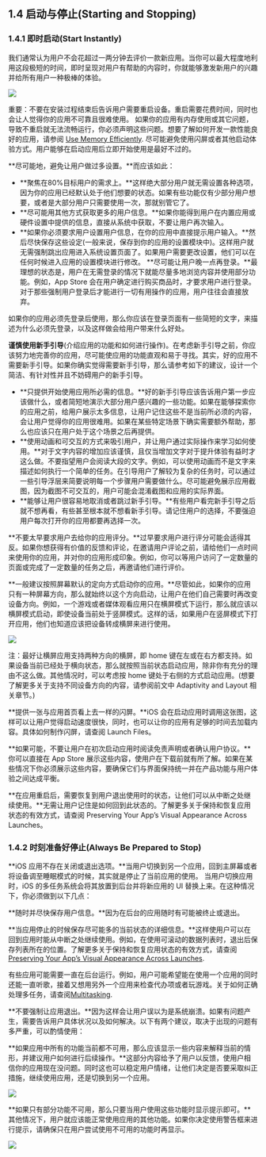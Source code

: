 ## 1.4 启动与停止(Starting and Stopping)
### 1.4.1 即时启动(Start Instantly)
我们通常认为用户不会花超过一两分钟去评价一款新应用。当你可以最大程度地利用这段极短的时间，即时呈现对用户有帮助的内容时，你就能够激发新用户的兴趣并给所有用户一种极棒的体验。

![](images/22.png)

重要：不要在安装过程结束后告诉用户需要重启设备。重启需要花费时间，同时也会让人觉得你的应用不可靠且很难使用。
如果你的应用有内存使用或其它问题，导致不重启就无法流畅运行，你必须声明这些问题。想要了解如何开发一款性能良好的应用，请参阅 [Use Memory Efficiently](https://developer.apple.com/library/ios/documentation/iPhone/Conceptual/iPhoneOSProgrammingGuide/PerformanceTips/PerformanceTips.html#//apple_ref/doc/uid/TP40007072-CH7-SW8).
尽可能避免使用闪屏或者其他启动体验方式。用户能够在启动应用后立即开始使用是最好不过的。

**尽可能地，避免让用户做过多设置。**而应该如此：

- **聚焦在80%目标用户的需求上。**这样绝大部分用户就无需设置各种选项，因为你的应用已经默认处于他们想要的状态。如果有些功能仅有少部分用户想要，或者是大部分用户只需要使用一次，那就别管它了。
- **尽可能用其他方式获取更多的用户信息。**如果你能得到用户在内置应用或硬件设置中提供的信息，直接从系统中获取，不要让用户再次输入。
- **如果你必须要求用户设置用户信息，在你的应用中直接提示用户输入。**然后尽快保存这些设定(一般来说，保存到你的应用的设置模块中)。这样用户就无需强制跳出应用进入系统设置页面了。如果用户需要更改设置，他们可以在任何时候进入应用的设置模块进行修改。
**尽可能让用户晚一点再登录。**最理想的状态是，用户在无需登录的情况下就能尽量多地浏览内容并使用部分功能。例如，App Store 会在用户确定进行购买商品时，才要求用户进行登录。对于那些强制用户登录后才能进行一切有用操作的应用，用户往往会直接放弃。

如果你的应用必须先登录后使用，那么你应该在登录页面有一些简短的文字，来描述为什么必须先登录，以及这样做会给用户带来什么好处。

**谨慎使用新手引导**(介绍应用的功能和如何进行操作)。在考虑新手引导之前，你应该努力地完善你的应用，尽可能使应用的功能直观和易于寻找。其实，好的应用不需要新手引导。如果你确实觉得需要新手引导，那么请参考如下的建议，设计一个简洁、有针对性并且不妨碍用户的新手引导。

- **只提供开始使用应用所必需的信息。**好的新手引导应该告诉用户第一步应该做什么，或者简短地演示大部分用户感兴趣的一些功能。如果在能够探索你的应用之前，给用户展示太多信息，让用户记住这些不是当前所必须的内容，会让用户觉得你的应用很难用。如果在某些特定场景下确实需要额外帮助，那么也应该只在用户处于这个场景之后再提供。
- **使用动画和可交互的方式来吸引用户，并让用户通过实际操作来学习如何使用。**对于文字内容的增加应该谨慎，且仅当增加文字对于提升体验有益时才这么做。不要指望用户会阅读大段的文字。例如，可以使用动画而不是文字来描述如何执行一个简单的任务。在引导用户了解较为复杂的任务时，可以通过一些引导浮层来简要说明每一个步骤用户需要做什么。尽可能避免展示应用截图，因为截图不可交互的，用户可能会混淆截图和应用的实际界面。
- **能够让用户很容易地取消或者跳过新手引导。**有些用户看完新手引导之后就不想再看，有些甚至根本就不想看新手引导。请记住用户的选择，不要强迫用户每次打开你的应用都要再选择一次。

**不要太早要求用户去给你的应用评分。**过早要求用户进行评分可能会适得其反。如果你想获得有价值的反馈和评论，在邀请用户评论之前，请给他们一点时间来使用你的应用，并对你的应用形成印象。例如，你可以等用户访问了一定数量的页面或完成了一定数量的任务之后，再邀请他们进行评价。

**一般建议按照屏幕默认的定向方式启动你的应用。**尽管如此，如果你的应用只有一种屏幕方向，那么就始终以这个方向启动，让用户在他们自己需要时再改变设备方向。例如，一个游戏或者媒体观看应用只在横屏模式下运行，那么就应该以横屏模式启动，即使设备当前处于竖屏模式。这样的话，如果用户在竖屏模式下打开应用，他们也知道应该把设备转成横屏来进行使用。

![](images/23.png)

注：最好让横屏应用支持两种方向的横屏，即 home 键在左或在右方都支持。如果设备当前已经处于横向状态，那么就按照当前状态启动应用，除非你有充分的理由不这么做。其他情况时，可以考虑按 home 键处于右侧的方式启动应用。(想要了解更多关于支持不同设备方向的内容，请参阅前文中 Adaptivity and Layout 相关章节。)

**提供一张与应用首页看上去一样的闪屏。**iOS 会在启动应用时调用这张图，这样可以让用户觉得启动速度很快，同时，也可以让你的应用有足够的时间去加载内容。具体如何制作闪屏，请查阅 Launch Files。

**如果可能，不要让用户在初次启动应用时阅读免责声明或者确认用户协议。**你可以直接在 App Store 展示这些内容，使用户在下载前就有所了解。如果在某些情况下你必须展示这些内容，要确保它们与界面保持统一并在产品功能与用户体验之间达成平衡。

**在应用重启后，需要恢复到用户退出使用时的状态，让他们可以从中断之处继续使用。**无需让用户记住是如何回到此状态的。了解更多关于保持和恢复应用状态的有效方式，请查阅 Preserving Your App’s Visual Appearance Across Launches。

### 1.4.2 时刻准备好停止(Always Be Prepared to Stop)
**iOS 应用不存在关闭或退出选项。**当用户切换到另一个应用，回到主屏幕或者将设备调至睡眠模式的时候，其实就是停止了当前应用的使用。
当用户切换应用时，iOS 的多任务系统会将其放置到后台并将新应用的 UI 替换上来。在这种情况下，你必须做到以下几点：

**随时并尽快保存用户信息。**因为在后台的应用随时有可能被终止或退出。

**当应用停止的时候保存尽可能多的当前状态的详细信息。**这样使用户可以在回到应用时能从中断之处继续使用。例如，在使用可滚动的数据列表时，退出后保存列表所在的位置。了解更多关于保持和恢复应用状态的有效方式，请查阅[Preserving Your App’s Visual Appearance Across Launches](https://developer.apple.com/library/ios/documentation/iPhone/Conceptual/iPhoneOSProgrammingGuide/StrategiesforImplementingYourApp/StrategiesforImplementingYourApp.html#//apple_ref/doc/uid/TP40007072-CH5-SW2).

有些应用可能需要一直在后台运行。例如，用户可能希望能在使用一个应用的同时还能一直听歌，接着又想用另外一个应用来检查代办项或者玩游戏。关于如何正确处理多任务，请查阅[Multitasking](https://developer.apple.com/library/ios/documentation/UserExperience/Conceptual/MobileHIG/Multitasking.html#//apple_ref/doc/uid/TP40006556-CH38-SW1).

**不要强制让应用退出。**因为这样会让用户误以为是系统崩溃。如果有问题产生，需要告诉用户具体状况以及如何解决。以下有两个建议，取决于出现的问题有多严重，可以酌情使用：

**如果应用中所有的功能当前都不可用，那么应该显示一些内容来解释当前的情形，并建议用户如何进行后续操作。**这部分内容给予了用户以反馈，使用户相信你的应用现在没问题。同时这也可以稳定用户情绪，让他们决定是否要采取纠正措施，继续使用应用，还是切换到另一个应用。

![](images/24.png)

**如果只有部分功能不可用，那么只要当用户使用这些功能时显示提示即可。**其他情况下，用户就应该能正常使用应用的其他功能。如果你决定使用警告框来进行提示，请确保只在用户尝试使用不可用的功能时再显示。

![](images/25.png)